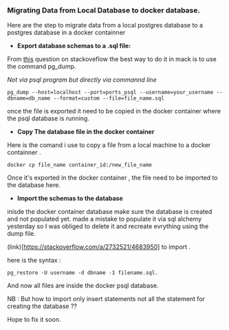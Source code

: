 ### Migrating Data from Local Database to docker database.

Here are the step to migrate data from a local postgres database to a postgres database in a docker containner

- **Export database schemas to a .sql file:**

From [this](https://stackoverflow.com/a/50823671/4683950) question on stackoveflow the best way to do it in mack is to use the command pg_dump.

*Not via psql program but directly via commannd line*

```
pg_dump --host=localhost --port=ports_psql --username=your_username --dbname=db_name --format=custom --file=file_name.sql
```

once the file is exported it need to be copied in the docker container where the psql database is running.

- **Copy The database file in the docker container**

Here is the comand i use to copy a file from a local machine to a docker containner .
```
docker cp file_name container_id:/new_file_name
```
Once it's exported in the docker container , the file need to be imported to the database here.

- **Import the schemas to the database**

inisde the docker container database make sure the database is created and not populated yet.
made a mistake to populate it via sql alchemy yesterday so I was obliged to delete it and recreate evrything using the dump file.

(link)[https://stackoverflow.com/a/2732521/4683950] to import .

here is the syntax :

```
pg_restore -U username -d dbname -1 filename.sql.
```
And now all files are inside the docker psql database.

NB : But how to import only insert statements not all the statement for creating the database ??

Hope to fix it soon.
